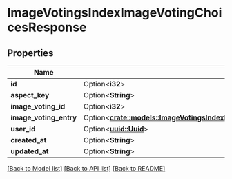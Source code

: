 # ImageVotingsIndexImageVotingChoicesResponse

## Properties

Name | Type | Description | Notes
------------ | ------------- | ------------- | -------------
**id** | Option<**i32**> |  | [optional]
**aspect_key** | Option<**String**> |  | [optional]
**image_voting_id** | Option<**i32**> |  | [optional]
**image_voting_entry** | Option<[**crate::models::ImageVotingsIndexImageVotingChoicesResponseImageVotingEntry**](ImageVotingsIndexImageVotingChoicesResponseImageVotingEntry.md)> |  | [optional]
**user_id** | Option<[**uuid::Uuid**](uuid::Uuid.md)> |  | [optional]
**created_at** | Option<**String**> |  | [optional]
**updated_at** | Option<**String**> |  | [optional]

[[Back to Model list]](../README.md#documentation-for-models) [[Back to API list]](../README.md#documentation-for-api-endpoints) [[Back to README]](../README.md)


